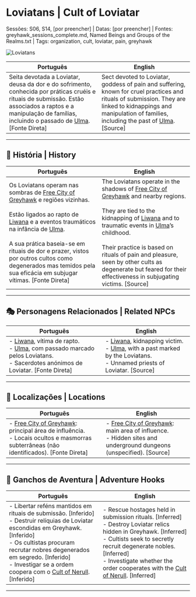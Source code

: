 # Loviatans | Cult of Loviatar

Sessões: S06, S14, [por preencher] | Datas: [por preencher] | Fontes: greyhawk_sessions_complete.md, Named Beings and Groups of the Realms.txt | Tags: organization, cult, loviatar, pain, greyhawk

![Loviatans](assets/organization/org_blank.png)

| **Português** | **English** |
|---------------|-------------|
| Seita devotada a Loviatar, deusa da dor e do sofrimento, conhecida por práticas cruéis e rituais de submissão. Estão associados a raptos e a manipulação de famílias, incluindo o passado de [Ulma](docs/pc/-/pc_ulma.md). [Fonte Direta] | Sect devoted to Loviatar, goddess of pain and suffering, known for cruel practices and rituals of submission. They are linked to kidnappings and manipulation of families, including the past of [Ulma](docs/pc/-/pc_ulma.md). [Source] |

---

## 📖 História | History

| **Português**                                                                                                                                                                                                                                                                                                                                                                                                           | **English**                                                                                                                                                                                                                                                                                                                                                                                                                          |
| ----------------------------------------------------------------------------------------------------------------------------------------------------------------------------------------------------------------------------------------------------------------------------------------------------------------------------------------------------------------------------------------------------------------------- | ------------------------------------------------------------------------------------------------------------------------------------------------------------------------------------------------------------------------------------------------------------------------------------------------------------------------------------------------------------------------------------------------------------------------------------ |
| Os Loviatans operam nas sombras de [Free City of Greyhawk](free_city_of_greyhawk.md) e regiões vizinhas. <br><br> Estão ligados ao rapto de [Liwana](../liwana.md) e a eventos traumáticos na infância de [Ulma](docs/pc/-/pc_ulma.md). <br><br> A sua prática baseia-se em rituais de dor e prazer, vistos por outros cultos como degenerados mas temidos pela sua eficácia em subjugar vítimas. [Fonte Direta] | The Loviatans operate in the shadows of [Free City of Greyhawk](free_city_of_greyhawk.md) and nearby regions. <br><br> They are tied to the kidnapping of [Liwana](../liwana.md) and to traumatic events in [Ulma](docs/pc/-/pc_ulma.md)’s childhood. <br><br> Their practice is based on rituals of pain and pleasure, seen by other cults as degenerate but feared for their effectiveness in subjugating victims. [Source] |

---

## 🎭 Personagens Relacionados | Related NPCs

| **Português** | **English** |
|---------------|-------------|
| - [Liwana](../liwana.md), vítima de rapto. <br>- [Ulma](docs/pc/-/pc_ulma.md), com passado marcado pelos Loviatans. <br>- Sacerdotes anónimos de Loviatar. [Fonte Direta] | - [Liwana](../liwana.md), kidnapping victim. <br>- [Ulma](docs/pc/-/pc_ulma.md), with a past marked by the Loviatans. <br>- Unnamed priests of Loviatar. [Source] |

---

## 📌 Localizações | Locations

| **Português**                                                                                                                                                        | **English**                                                                                                                                      |
| -------------------------------------------------------------------------------------------------------------------------------------------------------------------- | ------------------------------------------------------------------------------------------------------------------------------------------------ |
| - [Free City of Greyhawk](free_city_of_greyhawk.md): principal área de influência. <br>- Locais ocultos e masmorras subterrâneas (não identificados). [Fonte Direta] | - [Free City of Greyhawk](free_city_of_greyhawk.md): main area of influence. <br>- Hidden sites and underground dungeons (unspecified). [Source] |

---

## 🎲 Ganchos de Aventura | Adventure Hooks

| **Português** | **English** |
|---------------|-------------|
| - Libertar reféns mantidos em rituais de submissão. [Inferido] <br>- Destruir relíquias de Loviatar escondidas em Greyhawk. [Inferido] <br>- Os cultistas procuram recrutar nobres degenerados em segredo. [Inferido] <br>- Investigar se a ordem coopera com o [Cult of Nerull](cult_of_nerull.md). [Inferido] | - Rescue hostages held in submission rituals. [Inferred] <br>- Destroy Loviatar relics hidden in Greyhawk. [Inferred] <br>- Cultists seek to secretly recruit degenerate nobles. [Inferred] <br>- Investigate whether the order cooperates with the [Cult of Nerull](cult_of_nerull.md). [Inferred] |

---